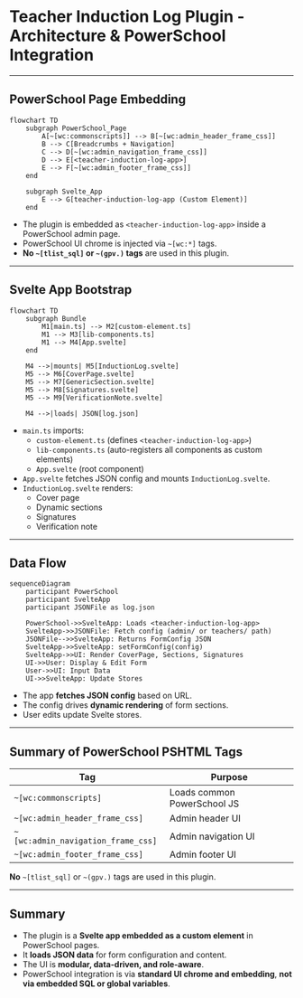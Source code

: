 # Teacher Induction Log Plugin - Architecture & PowerSchool Integration

---

## PowerSchool Page Embedding

```mermaid
flowchart TD
    subgraph PowerSchool_Page
        A[~[wc:commonscripts]] --> B[~[wc:admin_header_frame_css]]
        B --> C[Breadcrumbs + Navigation]
        C --> D[~[wc:admin_navigation_frame_css]]
        D --> E[<teacher-induction-log-app>]
        E --> F[~[wc:admin_footer_frame_css]]
    end

    subgraph Svelte_App
        E --> G[teacher-induction-log-app (Custom Element)]
    end
```

- The plugin is embedded as `<teacher-induction-log-app>` inside a PowerSchool admin page.
- PowerSchool UI chrome is injected via `~[wc:*]` tags.
- **No `~[tlist_sql]` or `~(gpv.)` tags** are used in this plugin.

---

## Svelte App Bootstrap

```mermaid
flowchart TD
    subgraph Bundle
        M1[main.ts] --> M2[custom-element.ts]
        M1 --> M3[lib-components.ts]
        M1 --> M4[App.svelte]
    end

    M4 -->|mounts| M5[InductionLog.svelte]
    M5 --> M6[CoverPage.svelte]
    M5 --> M7[GenericSection.svelte]
    M5 --> M8[Signatures.svelte]
    M5 --> M9[VerificationNote.svelte]

    M4 -->|loads| JSON[log.json]
```

- `main.ts` imports:
  - `custom-element.ts` (defines `<teacher-induction-log-app>`)
  - `lib-components.ts` (auto-registers all components as custom elements)
  - `App.svelte` (root component)
- `App.svelte` fetches JSON config and mounts `InductionLog.svelte`.
- `InductionLog.svelte` renders:
  - Cover page
  - Dynamic sections
  - Signatures
  - Verification note

---

## Data Flow

```mermaid
sequenceDiagram
    participant PowerSchool
    participant SvelteApp
    participant JSONFile as log.json

    PowerSchool->>SvelteApp: Loads <teacher-induction-log-app>
    SvelteApp->>JSONFile: Fetch config (admin/ or teachers/ path)
    JSONFile-->>SvelteApp: Returns FormConfig JSON
    SvelteApp->>SvelteApp: setFormConfig(config)
    SvelteApp->>UI: Render CoverPage, Sections, Signatures
    UI->>User: Display & Edit Form
    User->>UI: Input Data
    UI->>SvelteApp: Update Stores
```

- The app **fetches JSON config** based on URL.
- The config drives **dynamic rendering** of form sections.
- User edits update Svelte stores.

---

## Summary of PowerSchool PSHTML Tags

| Tag | Purpose |
|------------------------------|------------------------------|
| `~[wc:commonscripts]`        | Loads common PowerSchool JS |
| `~[wc:admin_header_frame_css]` | Admin header UI             |
| `~[wc:admin_navigation_frame_css]` | Admin navigation UI       |
| `~[wc:admin_footer_frame_css]` | Admin footer UI             |

**No** `~[tlist_sql]` or `~(gpv.)` tags are used in this plugin.

---

## Summary

- The plugin is a **Svelte app embedded as a custom element** in PowerSchool pages.
- It **loads JSON data** for form configuration and content.
- The UI is **modular, data-driven, and role-aware**.
- PowerSchool integration is via **standard UI chrome and embedding**, **not via embedded SQL or global variables**.